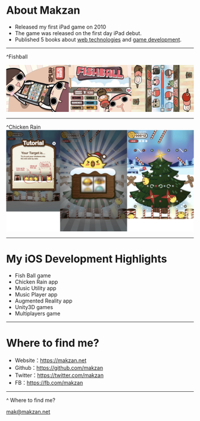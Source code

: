 
# About Makzan

- Released my first iPad game on 2010
- The game was released on the first day iPad debut.
- Published 5 books about [web technologies](https://leanpub.com/u/makzan) and [game development](https://www.amazon.com/s?i=digital-text&rh=p_27%3AMakzan).

----

^Fishball

![](images/fishball.jpeg)

----

^Chicken Rain
![](images/chicken-rain.jpeg)


----

# My iOS Development Highlights

- Fish Ball game
- Chicken Rain app
- Music Utility app
- Music Player app
- Augmented Reality app
- Unity3D games
- Multiplayers game

----

# Where to find me?

- Website：https://makzan.net
- Github：https://github.com/makzan
- Twitter：https://twitter.com/makzan
- FB：https://fb.com/makzan

----
^ Where to find me?

mak@makzan.net